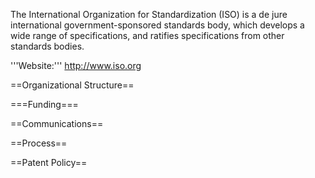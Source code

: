 The International Organization for Standardization (ISO) is a de jure international government-sponsored standards body, which develops a wide range of specifications, and ratifies specifications from other standards bodies.

'''Website:''' http://www.iso.org

==Organizational Structure==

===Funding===

==Communications==

==Process==

==Patent Policy==